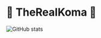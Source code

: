 # 🧨 TheRealKoma 🧨

![GitHub stats](https://github-readme-stats.vercel.app/api?username=therealkoma&count_private=true)
